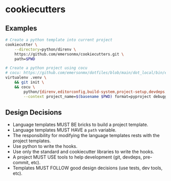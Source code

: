 # cookiecutters

## Examples

```sh
# Create a python template into current project
cookiecutter \
    --directory=python/direnv \
    https://github.com/emersonmx/cookiecutters.git \
    path=$PWD
```

```sh
# Create a python project using cocu
# cocu: https://github.com/emersonmx/dotfiles/blob/main/dot_local/bin/executable_cocu
virtualenv .venv \
    && git init \
    && cocu \
        python/{direnv,editorconfig,build-system,project-setup,devdeps,pre-commit,isort,black,flake8,mypy,vulture} \
        --context project_name=$(basename $PWD) format=pyproject debugger=ipdb
```

## Design Decisions

- Language templates MUST BE bricks to build a project template.
- Language templates MUST HAVE a `path` variable.
- The responsibility for modifying the language templates rests with the
  project templates.
- Use python to write the hooks.
- Use only the standard and cookiecutter libraries to write the hooks.
- A project MUST USE tools to help development (git, devdeps, pre-commit, etc).
- Templates MUST FOLLOW good design decisions (use tests, dev tools, etc).

